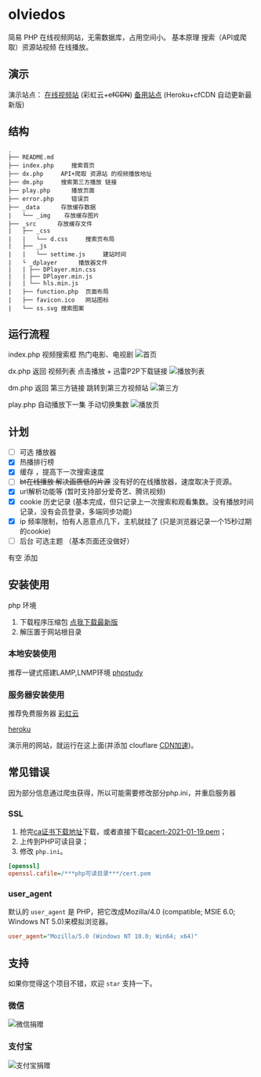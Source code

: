 # olviedos
简易 PHP 在线视频网站，无需数据库，占用空间小。
基本原理 搜索（API或爬取）资源站视频 在线播放。

## 演示
   演示站点：️
   [在线视频站](http://jx.unkaer.cf/)  (彩虹云+~~cfCDN~~)
   [备用站点](http://jx.unkaer.tk/) (Heroku+cfCDN 自动更新最新版)

## 结构
```
.
├── README.md
├── index.php     搜索首页
├── dx.php     API+爬取 资源站 的视频播放地址
├── dm.php     搜索第三方播放 链接
├── play.php      播放页面
├── error.php     错误页
├── _data      存放缓存数据 
|   └── _img    存放缓存图片
├── _src      存放缓存文件 
|   ├── _css
|   |   └── d.css     搜索页布局
|   ├── _js
|   |   └── settime.js     建站时间
|   └ _dplayer      播放器文件
|   | ├── DPlayer.min.css
|   | ├── DPlayer.min.js
|   | └── hls.min.js
|   ├── function.php  页面布局
|   ├── favicon.ico   网站图标
|   └── ss.svg 搜索图案
```
## 运行流程
index.php
 视频搜索框  热门电影、电视剧 
![首页](https://gitee.com/unkaer/blog/raw/master/images/material/20200706101406.webp)

dx.php
返回 视频列表
点击播放  + 迅雷P2P下载链接
![播放列表](https://gitee.com/unkaer/blog/raw/master/images/material/20200706101457.webp)

dm.php
返回 第三方链接 跳转到第三方视频站
![第三方](https://gitee.com/unkaer/blog/raw/master/images/material/20200706101949.webp)

play.php
自动播放下一集  手动切换集数
![播放页](https://gitee.com/unkaer/blog/raw/master/images/material/20200706101624.webp)


## 计划
- [ ] 可选 播放器
- [x] 热播排行榜
- [x] 缓存 ，提高下一次搜索速度
- [ ] ~~bt在线播放 解决画质低的片源~~  没有好的在线播放器，速度取决于资源。
- [x] url解析功能等 (暂时支持部分爱奇艺、腾讯视频)
- [x] cookie 历史记录 (基本完成，但只记录上一次搜索和观看集数。没有播放时间记录，没有会员登录，多端同步功能)
- [x] ip 频率限制，怕有人恶意点几下，主机就挂了  (只是浏览器记录一个15秒过期的cookie)
- [ ] 后台 可选主题 （基本页面还没做好）

 有空 添加

## 安装使用
php 环境
1. 下载程序压缩包 [点我下载最新版](https://github.com/unkaer/olvideos/archive/master.zip)
2. 解压置于网站根目录

### 本地安装使用
推荐一键式搭建LAMP,LNMP环境
[phpstudy](https://www.unkaer.cf/phpstudy.html)

### 服务器安装使用
推荐免费服务器
[彩虹云](https://www.unkaer.cf/free.html)

[heroku](https://www.heroku.com/)

演示用的网站，就运行在这上面(并添加 clouflare [CDN加速](https://dash.cloudflare.com/))。

## 常见错误
因为部分信息通过爬虫获得，所以可能需要修改部分php.ini，并重启服务器

### SSL
1. 抢完<a href="https://curl.haxx.se/docs/caextract.html">ca证书下载地址</a>下载，或者直接下载<a href="https://curl.se/ca/cacert-2021-01-19.pem">cacert-2021-01-19.pem</a>；
2. 上传到PHP可读目录；
3. 修改 `php.ini`。
```ini
[openssl]
openssl.cafile=/***php可读目录***/cert.pem
```

### user_agent
默认的 `user_agent` 是 PHP，把它改成Mozilla/4.0 (compatible; MSIE 6.0; Windows NT 5.0)来模拟浏览器。
```ini
user_agent="Mozilla/5.0 (Windows NT 10.0; Win64; x64)"
```

## 支持
如果你觉得这个项目不错，欢迎 `star` 支持一下。

### 微信
![微信捐赠](https://gitee.com/Unkaer/blog/raw/master/images/wechatpayqr.webp)

### 支付宝
![支付宝捐赠](https://gitee.com/Unkaer/blog/raw/master/images/alipayqr.webp)

